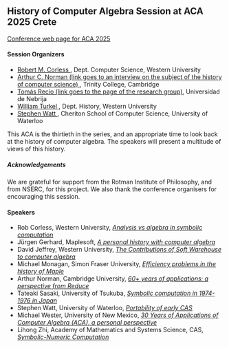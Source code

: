 <H2> History of Computer Algebra Session at ACA 2025 Crete </H2>

<A HREF="https://aca2025.github.io/"> Conference web page for ACA 2025 </A>

<H4> Session Organizers </H4>

<ul> 
<li> <A HREF="https://rcorless.github.io"> Robert M. Corless </A>, Dept. Computer Science, Western University </li>
<li> <A HREF="https://www.varsity.co.uk/interviews/29764"> Arthur C. Norman (link goes to an interview on the subject of the history of computer science) </A>, Trinity College, Cambridge </li>
<li> <A HREF="https://www.nebrija.com/en/research/groups/mathematics.php"> Tomás Recio (link goes to the page of the research group)</A>, Universidad de Nebrija </li>
<li> <A HREF="https://williamjturkel.net/"> William Turkel </A>, Dept. History, Western University </li>
<li> <A HREF="https://cs.uwaterloo.ca/~smwatt/"> Stephen Watt </A>, Cheriton School of Computer Science, University of Waterloo </li>
</ul>

<p> This ACA is the thirtieth in the series, and an appropriate time to look back at the history of computer algebra.  The speakers will present a multitude of views of this history.</p>

<H5> Acknowledgements </H5>
<p></p>We are grateful for support from the Rotman Institute of Philosophy, and from NSERC, for this project. We also thank the conference organisers for encouraging this session.</p>

<H4> Speakers </H4>

<ul>
  <li> Rob Corless, Western University, <A HREF="AnalysisVSAlgebra.pdf"><em>Analysis vs algebra in symbolic computation</em></A> </li>
  <li> Jürgen Gerhard, Maplesoft, <A HREF="Abstract_Gerhard.pdf"><em>A personal history with computer algebra</em></A> </li>
  <li> David Jeffrey, Western University, <A HREF=""><em>The Contributions of Soft Warehouse to computer algebra</em></A> </li>
  <li> Michael Monagan, Simon Fraser University, <A HREF="ACA-25-Monagan.pdf"><em>Efficiency problems in the history of Maple</em></A> </li>
  <li> Arthur Norman, Cambridge University, <A HREF="aca25_abstract.pdf"><em>60+ years of applications: a perspective from Reduce</em></A> </li>
  <li> Tateaki Sasaki, University of Tsukuba, <A HREF="ACA2025ssk.pdf"><em>Symbolic computation in 1974-1976 in Japan</em></A> </li>
  <li> Stephen Watt, University of Waterloo, <A HREF="ACA_2025____Portability_of_Early_CAS____First_Thoughts.pdf"><em>Portability of early CAS</em></A> </li>
  <li> Michael Wester, University of New Mexico, <A HREF="Wester.pdf"><em>30 Years of Applications of Computer Algebra (ACA), a
personal perspective</em></A> </li>
  <li> Lihong Zhi, Academy of Mathematics and Systems Science, CAS, <A HREF="symbolic-numeric computation.pdf"><em>Symbolic-Numeric Computation</em></A> </li>
</ul>

